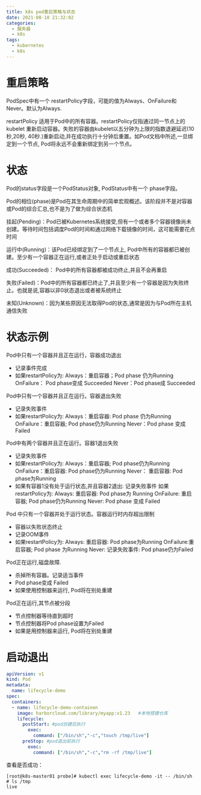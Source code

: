 ```yaml
---
title: k8s pod重启策略与状态
date: 2021-08-10 21:32:02
categories:
  - 服务器
  - k8s
tags:
  - kubernetes 
  - k8s
---
```


# 重启策略

PodSpec中有一个 restartPolicy字段，可能的值为Always、OnFailure和Never。默认为Always. 

restartPolicy 适用于Pod中的所有容器。restartPolicy仅指通过同一节点上的kubelet 重新启动容器。失败的容器由kubelet以五分钟为上限的指数退避延迟(10秒,20秒, 40秒.)重新启动,并在成功执行十分钟后重置。如Pod文档中所述,一旦绑定到一个节点, Pod将永远不会重新绑定到另一个节点。

# 状态

Pod的status字段是一个PodStatus对象, PodStatus中有一个 phase字段。

Pod的相位(phase)是Pod在其生命周期中的简单宏观概述。该阶段并不是对容器或Pod的综合汇总,也不是为了做为综合状态机

挂起(Pending)：Pod已被Kubernetes系统接受,但有一个或者多个容器镜像尚未创建。等待时间包括调度Pod的时间和通过网络下载镜像的时间，这可能需要花点时间

运行中(Running)：该Pod已经绑定到了一个节点上, Pod中所有的容器都已被创建。至少有一个容器正在运行,或者正处于启动或重启状态

成功(Succeeded)： Pod中的所有容器都被成功终止,并且不会再重启

失败(Failed)：Pod中的所有容器都已终止了,并且至少有一个容器是因为失败终止。也就是说,容器以非0状态退出或者被系统终止

未知(Unknown)：因为某些原因无法取得Pod的状态,通常是因为与Pod所在主机通信失败

# 状态示例

Pod中只有一个容器并且正在运行，容器成功退出

- 记录事件完成
- 如果restartPolicy为:
  	Always：重启容器；Pod phase 仍为Running
  	OnFailure： Pod phase变成 Succeeded
  	Never：Pod phase成 Succeeded

Pod中只有一个容器并且正在运行。容器退出失败

- 记录失败事件
- 如果restartPolicy为:
  	Always：重启容器: Pod phase 仍为Running
  	OnFailure：重启容器; Pod phase仍为Running
  	Never：Pod phase 变成 Failed

Pod中有两个容器并且正在运行。容器1退出失败

- 记录失败事件
- 如果restartPolicy为:
  	Always：重启容器; Pod phase仍为Running
  	OnFailure：重启容器: Pod phase仍为Running
  	Never： 重启容器: Pod phase为Running
- 如果有容器1没有处于运行状态,并且容器2退出:
          记录失败事件
          如果restartPolicy为:
                  Always: 重启容器: Pod phase为 Running
                 OnFailure: 重启容器; Pod phase仍为Running
                 Never: Pod phase 变成 Failed

Pod 中只有一个容器并处于运行状态。容器运行时内存超出限制

- 容器以失败状态终止
- 记录OOM事件
- 如果restartPolicy为:
  Always: 重启容器: Pod phase为Running
  OnFailure:重启容器; Pod phase 为Running
  Never: 记录失败事件: Pod phase仍为Failed

Pod正在运行,磁盘故障.

- 杀掉所有容器。记录适当事件
- Pod phase变成 Failed
- 如果使用控制器来运行, Pod将在别处重建

Pod正在运行,其节点被分段

- 节点控制器等待直到超时
- 节点控制器将Pod phase设置为Failed
- 如果是用控制器来运行, Pod将在别处重建

# 启动退出

```yaml
apiVersion: v1
kind: Pod
metadata:
  name: lifecycle-demo
spec:
  containers:
  - name: lifecycle-demo-containen
    image: harborcloud.com/library/myapp:v1.23   #本地搭建仓库  
    lifecycle:
      postStart: #pod创建后执行
        exec:
          command: ["/bin/sh","-c","touch /tmp/live"]
      preStop: #pod退出前执行
        exec:
          command: ["/bin/sh","-c","rm -rf /tmp/live"]
```

查看是否成功：

```
[root@k8s-master01 probe]# kubectl exec lifecycle-demo -it -- /bin/sh
# ls /tmp
live
```



